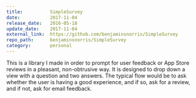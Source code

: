 ```yaml
---
title:          SimpleSurvey
date:           2017-11-04
release_date:   2016-05-18
update_date:    2017-11-04
external_link:  https://github.com/benjaminsnorris/SimpleSurvey
repo_path:      benjaminsnorris/SimpleSurvey
category:       personal
---
```


This is a library I made in order to prompt for user feedback or App Store reviews in a pleasant, non-obtrusive way. It is designed to drop down a view with a question and two answers. The typical flow would be to ask whether the user is having a good experience, and if so, ask for a review, and if not, ask for email feedback.
